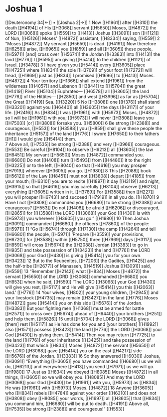 # Joshua 1
[[Deuteronomy 34|←]] • [[Joshua 2|→]]
1 Now [[H1961]] after [[H310]] the death [[H4194]] of His [[H3068]] servant [[H5650]] Moses, [[H4872]] the LORD [[H3068]] spoke [[H559]] to [[H413]] Joshua [[H3091]] son [[H1121]] of Nun, [[H5126]] Moses' [[H4872]] assistant, [[H8334]] saying, [[H559]] 
2 “Moses [[H4872]] My servant [[H5650]] is dead. [[H4191]] Now therefore [[H6258]] arise, [[H6965]] you [[H859]] and all [[H3605]] these people, [[H5971]] [and] cross over [[H5674]] the Jordan [[H3383]] into [[H413]] the land [[H776]] I [[H595]] am giving [[H5414]] to  the children [[H1121]] of Israel. [[H3478]] 
3 I have given you [[H5414]] every [[H3605]] place [[H4725]] where [[H834]] the sole [[H3709]] of your foot [[H7272]] will tread, [[H1869]] just as [[H834]] I promised [[H1696]] to [[H413]] Moses. [[H4872]] 
4 Your territory [[H1366]] shall extend [[H1961]] from the wilderness [[H4057]] and Lebanon [[H3844]] to [[H5704]] the great [[H1419]] River [[H5104]] Euphrates— [[H6578]] all [[H3605]] the land [[H776]] of the Hittites— [[H2850]] and west [[H3996]] as far as [[H5704]] the Great [[H1419]] Sea. [[H3220]] 
5 No [[H3808]] one [[H376]] shall stand [[H3320]] against you [[H6440]] all [[H3605]] the days [[H3117]] of your life. [[H2416]] As [[H834]] I was [[H1961]] with [[H5973]] Moses, [[H4872]] so I will be [[H1961]] with you; [[H5973]] I will never [[H3808]] leave you [[H7503]] [or] [[H3808]] forsake you. [[H5800]] 
6 Be strong [[H2388]] and courageous, [[H553]] for [[H3588]] you [[H859]] shall give these people the inheritance [[H5157]] of the land [[H776]] I swore [[H7650]] to their fathers [[H1]] I would give [[H5414]] them.  
7 Above all, [[H7535]] be strong [[H2388]] and very [[H3966]] courageous. [[H553]] Be careful [[H8104]] to observe [[H6213]] all [[H3605]] the law [[H8451]] My servant [[H5650]] Moses [[H4872]] commanded you. [[H6680]] Do not [[H408]] turn [[H5493]] from [[H4480]] it to the right [[H3225]] or to the left, [[H8040]] so that [[H4616]] you may prosper [[H7919]] wherever [[H3605]] you go. [[H1980]] 
8 This [[H2088]] book [[H5612]] of the Law [[H8451]] must not [[H3808]] depart [[H4185]] from your mouth; [[H6310]] you are to recite [[H1897]] it day [[H3119]] and night, [[H3915]] so that [[H4616]] you may carefully [[H8104]] observe [[H6213]] everything [[H3605]] written in it. [[H3789]] For [[H3588]] then [[H227]] you will prosper [[H6743]] and succeed [[H7919]] in all you do. [[H1870]] 
9 Have I not [[H3808]] commanded you [[H6680]] to be strong [[H2388]] and courageous? [[H553]] Do not [[H408]] be afraid [[H6206]] or discouraged, [[H2865]] for [[H3588]] the LORD [[H3068]] your God [[H430]] is with [[H5973]] you wherever [[H3605]] you go.” [[H1980]] 
10 Then Joshua [[H3091]] commanded [[H6680]] the officers [[H7860]] of the people: [[H5971]] 
11 “Go [[H5674]] through [[H7130]] the camp [[H4264]] and tell [[H6680]] the people, [[H5971]] ‘Prepare [[H3559]] your  provisions, [[H6720]] for [[H3588]] within [[H5750]] three [[H7969]] days [[H3117]] you [[H859]] will cross [[H5674]] the [[H2088]] Jordan [[H3383]] to go in [[H935]] and take possession of [[H3423]] the land [[H776]] the LORD [[H3068]] your God [[H430]] is giving [[H5414]] you  for your own. [[H3423]] 
12 But to the Reubenites, [[H7206]] the Gadites, [[H1425]] and the half-tribe [[H2677]] of Manasseh, [[H4519]] Joshua [[H3091]] said, [[H559]] 
13 “Remember [[H2142]] what [[H834]] Moses [[H4872]] the servant [[H5650]] of the LORD [[H3068]] commanded [[H6680]] you [[H853]] when he said, [[H559]] ‘The LORD [[H3068]] your God [[H430]] will give you rest, [[H5117]] and He will give [[H5414]] you this [[H2063]] land.’ [[H776]] 
14 Your wives, [[H802]] your young children, [[H2945]] and your livestock [[H4735]] may remain [[H3427]] in the land [[H776]] Moses [[H4872]] gave [[H5414]] you  on this side [[H5676]] of the Jordan. [[H3383]] But your fighting men [[H1368]] must be armed for battle [[H2571]] to cross over [[H5674]] ahead of [[H6440]] your brothers [[H251]] and help them, [[H5826]] 
15 until [[H5704]] the LORD [[H3068]] gives [them] rest [[H5117]] as He has done for you  and [your brothers] [[H1992]] also [[H1571]] possess [[H3423]] the land [[H776]] the LORD [[H3068]] your God [[H430]] is giving them. [[H5414]] Then you may return [[H7725]] to the land [[H776]] of your inheritance [[H3425]] and take possession of [[H3423]] that which [[H834]] Moses [[H4872]] the servant [[H5650]] of the LORD [[H3068]] gave [[H5414]] you on the east [[H4217]] side [[H5676]] of the Jordan. [[H3383]] 
16 So they answered [[H6030]] Joshua, [[H3091]] “Everything [[H3605]] you have commanded [[H6680]] us we will do, [[H6213]] and everywhere [[H413]] you send [[H7971]] us we will go. [[H1980]] 
17 Just as [[H834]] we obeyed [[H8085]] Moses [[H4872]] in all things, [[H3605]] so we will obey you. [[H8085]] And may the LORD [[H3068]] your God [[H430]] be [[H1961]] with you, [[H5973]] as [[H834]] He was [[H1961]] with [[H5973]] Moses. [[H4872]] 
18 Anyone [[H3605]] who [[H834]] rebels [[H4784]] against your order [[H6310]] and does not [[H3808]] obey [[H8085]] your words, [[H1697]] all [[H3605]] that [[H834]] you command him, [[H6680]] will be put to death. [[H4191]] Above all, [[H7535]] be strong [[H2388]] and courageous!” [[H553]] 

